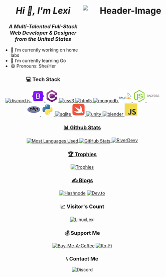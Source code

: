<h1 align="right"><img src="https://cdn.discordapp.com/attachments/724240959931678761/1140661556347142297/IMG_5109.png" alt="Header-Image" align="right" width="250" height="250" /></h1>


<h1 align="center"><i>Hi 👋, I'm Lexi </i></h1>
<h3 align="center"><i>A Multi-Talented Full-Stack Web Developer & Designer from <b>the United States</b></i></h3>

- 🔭 I’m currently working on home labs
- 🌱 I’m currently learning Go
- 😄 Pronouns: She/Her

 <h3 align="center">💻 Tech Stack </h3>
<p align="center"> <a href="https://discord.js.org/" target="_blank" rel="noreferrer"> <img src="https://www.vectorlogo.zone/logos/js_discord/js_discord-icon.svg" alt="discord.js" width="40" height="40"/> </a> <a href="https://getbootstrap.com" target="_blank" rel="noreferrer"> <img src="https://github.com/devicons/devicon/blob/master/icons/bootstrap/bootstrap-original.svg" alt="bootstrap" width="40" height="40"/> </a> <a href="https://www.w3schools.com/cs/" target="_blank" rel="noreferrer"> <img src="https://raw.githubusercontent.com/devicons/devicon/master/icons/csharp/csharp-original.svg" alt="csharp" width="40" height="40"/> </a> <a href="https://www.w3schools.com/css/" target="_blank" rel="noreferrer"> <img src="https://www.vectorlogo.zone/logos/w3_css/w3_css-icon.svg" alt="css3" width="40" height="40"/> </a> <a href="https://www.w3.org/html/" target="_blank" rel="noreferrer"> <img src="https://www.vectorlogo.zone/logos/w3_html5/w3_html5-icon.svg" alt="html5" width="40" height="40"/> </a> <a href="https://www.mongodb.com/" target="_blank" rel="noreferrer"> <img src="https://www.vectorlogo.zone/logos/mongodb/mongodb-icon.svg" alt="mongodb" width="40" height="40"/> </a> <a href="https://www.mysql.com/" target="_blank" rel="noreferrer"> <img src="https://raw.githubusercontent.com/devicons/devicon/master/icons/mysql/mysql-original-wordmark.svg" alt="mysql" width="40" height="40"/> </a> <a href="https://nodejs.org" target="_blank" rel="noreferrer"> <img src="https://github.com/devicons/devicon/blob/master/icons/nodejs/nodejs-original.svg" alt="nodejs" width="40" height="40"/> </a> <a href="https://expressjs.com" target="_blank" rel="noreferrer"> <img src="https://raw.githubusercontent.com/devicons/devicon/master/icons/express/express-original-wordmark.svg" alt="express" width="40" height="40"/> </a> <a href="https://www.php.net" target="_blank" rel="noreferrer"> <img src="https://raw.githubusercontent.com/devicons/devicon/master/icons/php/php-original.svg" alt="php" width="40" height="40"/> </a> <a href="https://www.python.org" target="_blank" rel="noreferrer"> <img src="https://raw.githubusercontent.com/devicons/devicon/master/icons/python/python-original.svg" alt="python" width="40" height="40"/> </a> <a href="https://www.sqlite.org/" target="_blank" rel="noreferrer"> <img src="https://www.vectorlogo.zone/logos/sqlite/sqlite-icon.svg" alt="sqlite" width="40" height="40"/> </a> <a href="https://developer.apple.com/swift/" target="_blank" rel="noreferrer"> <img src="https://raw.githubusercontent.com/devicons/devicon/master/icons/swift/swift-original.svg" alt="swift" width="40" height="40"/> </a> <a href="https://unity.com/" target="_blank" rel="noreferrer"> <img src="https://i.imgur.com/lx8vhls.png" alt="unity" width="40" height="40" /> </a> <a href="https://www.blender.org/" target="_blank" rel="noreferrer"> <img src="https://upload.wikimedia.org/wikipedia/commons/thumb/0/0c/Blender_logo_no_text.svg/1251px-Blender_logo_no_text.svg.png" alt="blender" width="50" height="40"/> </a>  <a href="https://www.adobe.com/in/products/illustrator.html" target="_blank" rel="noreferrer"> <a href="https://developer.mozilla.org/en-US/docs/Web/JavaScript" target="_blank" rel="noreferrer"> <img src="https://raw.githubusercontent.com/devicons/devicon/master/icons/javascript/javascript-original.svg" alt="javascript" width="40" height="40"/>  </p>

<h3 align="center">📊 Github Stats </h3>
 <p align="center">
<img width="40%" align="center" src="https://github-readme-stats.vercel.app/api/top-langs/?username=LinuxLexi&theme=tokyonight&layout=compact" alt="Most Languages Used" />
<img width="48%" align="center" src="https://github-readme-stats.vercel.app/api?username=LinuxLexi&theme=tokyonight&show_icons=true&hide=%22issues%22" alt="GitHub Stats" />
<img width="48%" src="https://github-readme-streak-stats.herokuapp.com/?user=LinuxLexi&theme=highcontrast&hide_border=true" alt="RiverDevv" />
</p>

 <h3 align="center">🏆 Trophies </h3>
 <p align="center">
<img src="https://github-profile-trophy.vercel.app/?username=LinuxLexi&theme=discord&no-frame=false&no-bg=true&margin-w=4" alt="Trophies" />
</p>

<h3 align="center">✍️ Blogs</h3>
<p align="center" ><a align="center" href="https://shjz.hashnode.dev/" target="_blank" rel="noreferrer"> <img src="https://i.ibb.co/Drs91RS/brand-icon.png" alt="Hashnode" width="50" height="50"/></a> 
<a align="center" href="https://dev.to/linuxlexi" target="_blank" rel="noreferrer"> <img src="https://cdn.worldvectorlogo.com/logos/devto.svg" alt="Dev.to" width="50" height="50"/></a>
</p>

<h3 align="center">📈 Visitor's Count</h3>
 <p align="center"> 
 <img src="https://profile-counter.glitch.me/{LinuxLexi}/count.svg" alt="LinuxLexi" />
</p>

<h3 align="center">💰 Support Me</h3>
 <p align="center"> 
<a href="https://www.buymeacoffee.com/linuxlexi" target="_blank"><img src="https://cdn.buymeacoffee.com/buttons/v2/default-yellow.png" alt="Buy-Me-A-Coffee" width="200" ></a>
<a href="https://www.buymeacoffee.com/linuxlexi" target="_blank"><img src="https://imgur.com/a/ouwwhiE" alt="Ko-Fi" width="200" ></a>
  
</p>

 <h3 align="center"> 📞 Contact Me </h3>
 <p align="center">
<img src="https://discord.c99.nl/widget/theme-1/316390441262252033.png" alt="Discord"/>
</p>

<!--
**LinuxLexi/LinuxLexi** is a ✨ _special_ ✨ repository because its `README.md` (this file) appears on your GitHub profile.

Here are some ideas to get you started:

- 🔭 I’m currently working on ...
- 🌱 I’m currently learning ...
- 👯 I’m looking to collaborate on ...
- 🤔 I’m looking for help with ...
- 💬 Ask me about ...
- 📫 How to reach me: ...
- 😄 Pronouns: ...
- ⚡ Fun fact: ...
-->
